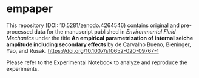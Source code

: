 # empaper

This repository (DOI: 10.5281/zenodo.4264546) contains original and pre-processed data for the manuscript published in *Environmental Fluid Mechanics* under the title **An empirical parametrization of internal seiche amplitude including secondary effects** by de Carvalho Bueno, Bleninger, Yao, and Rusak. https://doi.org/10.1007/s10652-020-09767-1

Please refer to the Experimental Notebook to analyze and reproduce the experiments.
